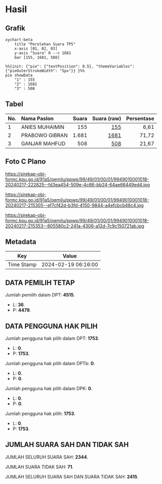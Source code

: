 # Hasil

## Grafik

```mermaid
xychart-beta
    title "Perolehan Suara TPS"
    x-axis [01, 02, 03]
    y-axis "Suara" 0 --> 1681
    bar [155, 1681, 508]
```

```mermaid
%%{init: {"pie": {"textPosition": 0.5}, "themeVariables": {"pieOuterStrokeWidth": "5px"}} }%%
pie showData
    "1" : 155
    "2" : 1681
    "3" : 508
```

## Tabel

| No. | Nama Paslon    | Suara | Suara (raw) | Persentase |
|:--- |:-------------- | -----:| -----------:| ----------:|
| 1   | ANIES MUHAIMIN | 155   | [155][p-1]  | 6,61       |
| 2   | PRABOWO GIBRAN | 1.681 | [1681][p-2] | 71,72      |
| 3   | GANJAR MAHFUD  | 508   | [508][p-3]  | 21,67      |


[p-1]: https://github.com/gigit-pemilu/pemilu-2024-99-luar-negeri/blob/main/pilpres/hitung-suara/sub/99-luar-negeri/sub/49-hong-kong-republik-rakyat-tiongkok/sub/01-hong-kong-republik-rakyat-tiongkok/sub/0001-hong-kong-republik-rakyat-tiongkok/sub/018-pos-014/sub/paslon-1.txt
[p-2]: https://github.com/gigit-pemilu/pemilu-2024-99-luar-negeri/blob/main/pilpres/hitung-suara/sub/99-luar-negeri/sub/49-hong-kong-republik-rakyat-tiongkok/sub/01-hong-kong-republik-rakyat-tiongkok/sub/0001-hong-kong-republik-rakyat-tiongkok/sub/018-pos-014/sub/paslon-2.txt
[p-3]: https://github.com/gigit-pemilu/pemilu-2024-99-luar-negeri/blob/main/pilpres/hitung-suara/sub/99-luar-negeri/sub/49-hong-kong-republik-rakyat-tiongkok/sub/01-hong-kong-republik-rakyat-tiongkok/sub/0001-hong-kong-republik-rakyat-tiongkok/sub/018-pos-014/sub/paslon-3.txt

## Foto C Plano

https://sirekap-obj-formc.kpu.go.id/91a5/pemilu/ppwp/99/49/01/00/01/9949010001018-20240217-222825--fd3ea454-509e-4c66-bb24-64ae66449ed4.jpg

https://sirekap-obj-formc.kpu.go.id/91a5/pemilu/ppwp/99/49/01/00/01/9949010001018-20240217-215305--ef7cf42d-b3fd-4150-9844-a4efcbcb46c4.jpg

https://sirekap-obj-formc.kpu.go.id/91a5/pemilu/ppwp/99/49/01/00/01/9949010001018-20240217-215353--805580c2-241a-4306-a12d-7c9c150721ab.jpg


## Metadata

| Key        | Value               |
| ---------- | ------------------- |
| Time Stamp | 2024-02-19 06:16:00 |


## DATA PEMILIH TETAP

Jumlah pemilih dalam DPT: **4515**.
 * L: **36**.
 * P: **4479**.

## DATA PENGGUNA HAK PILIH

Jumlah pengguna hak pilih dalam DPT: **1753**.
 * L: **0**.
 * P: **1753**.

Jumlah pengguna hak pilih dalam DPTb: **0**.
 * L: **0**.
 * P: **0**.

Jumlah pengguna hak pilih dalam DPK: **0**.
 * L: **0**.
 * P: **0**.

Jumlah pengguna hak pilih: **1753**.
 * L: **0**.
 * P: **1753**.

## JUMLAH SUARA SAH DAN TIDAK SAH

JUMLAH SELURUH SUARA SAH: **2344**.

JUMLAH SUARA TIDAK SAH: **71**.

JUMLAH SELURUH SUARA SAH DAN SUARA TIDAK SAH: **2415**.


